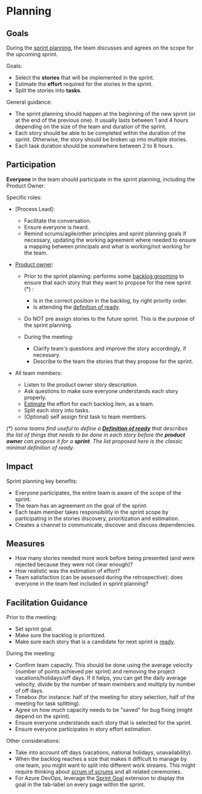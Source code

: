 # Planning

## Goals

During the [sprint planning](https://www.agilealliance.org/glossary/sprint-planning), the team discusses and agrees on the scope for the upcoming sprint.

Goals:

- Select the **stories** that will be implemented in the sprint.
- Estimate the **effort** required for the stories in the sprint.
- Split the stories into **tasks**.

General guidance:

- The sprint planning should happen at the beginning of the new sprint (or at the end of the previous one). It usually lasts between 1 and 4 hours depending on the size of the team and duration of the sprint.
- Each story should be able to be completed within the duration of the sprint. Otherwise, the story should be broken up into multiple stories.
- Each task duration should be somewhere between 2 to 8 hours.

## Participation

**Everyone** in the team should participate in the sprint planning, including the Product Owner.

Specific roles:

- [Process Lead]:
  - Facilitate the conversation.
  - Ensure everyone is heard.
  - Remind scrums/agile/other principles and sprint planning goals if necessary, updating the working agreement where needed to ensure a mapping between principals and what is working/not working for the team.
- [Product owner](https://www.agilealliance.org/glossary/product-owner/):
  - Prior to the sprint planning: performs some [backlog grooming](../backlog-management/grooming/readme.md) to ensure that each story that they want to propose for the new sprint (*) :
  
    - Is in the correct position in the backlog, by right priority order.
    - Is attending the [definition of ready](../team-agreements/definition-of-ready/readme.md).
  - Do NOT pre assign stories to the future sprint. This is the purpose of the sprint planning.
  - During the meeting:

    - Clarify team's questions and improve the story accordingly, if necessary.
    - Describe to the team the stories that they propose for the sprint.

- All team members:

  - Listen to the product owner story description.
  - Ask questions to make sure everyone understands each story properly.
  - [Estimate](estimation/readme.md) the effort for each backlog item, as a team.
  - Split each story into tasks.
  - (Optional) self assign first task to team members.

*(\*) some teams find useful to define a **[Definition of ready](../team-agreements/definition-of-ready/readme.md)** that describes the list of things that needs to be done in each story before the **product owner** can propose it for a **sprint**. The list proposed here is the classic minimal definition of ready.*

## Impact

Sprint planning key benefits:

- Everyone participates, the entire team is aware of the scope of the sprint.
- The team has an agreement on the goal of the sprint.
- Each team member takes responsibility in the sprint scope by participating in the stories discovery, prioritization and estimation.
- Creates a channel to communicate, discover and discuss dependencies.

## Measures

- How many stories needed more work before being presented (and were rejected because they were not clear enough)?
- How realistic was the estimation of effort?
- Team satisfaction (can be assessed during the retrospective): does everyone in the team feel included in sprint planning?

## Facilitation Guidance

Prior to the meeting:

- Set sprint goal.
- Make sure the backlog is prioritized.
- Make sure each story that is a candidate for next sprint is [ready](../team-agreements/definition-of-ready/readme.md).

During the meeting:

- Confirm team capacity. This should be done using the average velocity (number of points achieved per sprint) and removing the project vacations/holidays/off days. If it helps, you can get the daily average velocity, divide by the number of team members and multiply by number of off days.
- Timebox (for instance: half of the meeting for story selection, half of the meeting for task splitting).
- Agree on how much capacity needs to be "saved" for bug fixing (might depend on the sprint).
- Ensure everyone understands each story that is selected for the sprint.
- Ensure everyone participates in story effort estimation.

Other considerations:

- Take into account off days (vacations, national holidays, unavailability).
- When the backlog reaches a size that makes it difficult to manage by one team, you might want to split into different work streams. This might require thinking about [scrum of scrums](../scrum-of-scrums/readme.md) and all related ceremonies.
- For Azure DevOps, leverage the [Sprint Goal](https://marketplace.visualstudio.com/items?itemName=keesschollaart.sprint-goal&targetId=e254bbbe-45a2-4344-9bbd-c4ba47e66719&utm_source=vstsproduct&utm_medium=ExtHubManageList) extension to display the goal in the tab-label on every page within the sprint.
